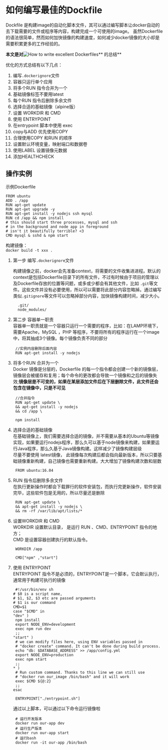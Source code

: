# 如何编写最佳的Dockfile

Dockfile 是构建image的自动化脚本文件，其可以通过编写脚本让docker自动的去下载需要的文件或程序等内容，构建完成一个可使用的image。 虽然Dockerfile 的语法很简单，然而如何加快镜像的构建速度，如何减少docker镜像的大小却是需要积累更多的工作经验的。

**本文是对**![How to write excellent Dockerfiles](https://rock-it.pl/how-to-write-excellent-dockerfiles/)** 的总结**

优化的方式总结有以下几点：

1. 编写`.dockerignore`文件  
2. 容器只运行单个应用  
3. 将多个RUN 指令合并为一个  
4. 基础镜像标签不要用latest 
5. 每个RUN 指令后删除多余文件  
6. 选择合适的基础镜像（alpine版）  
7. 设置 WORKDIR 和 CMD  
8. 使用 ENTRYPOINT  
9. 在entrypoint 脚本中使用 exec 
10. copy与ADD 优先使用COPY  
11. 合理使用COPY 和RUN 的顺序  
12. 设置默认环境变量，映射端口和数据卷  
13. 使用LABEL 设置镜像元数据  
14. 添加HEALTHCHECK  

## 操作实例

示例Dockerfile

``` docker
FROM ubuntu
ADD . /app
RUN apt-get update  
RUN apt-get upgrade -y  
RUN apt-get install -y nodejs ssh mysql  
RUN cd /app && npm install
# this should start three processes, mysql and ssh
# in the background and node app in foreground
# isn't it beautifully terrible? <3
CMD mysql & sshd & npm start
```

构建镜像：  
`docker build -t xxx .`

1. 第一步  编写`.dockerignore`文件

   构建镜像之前，docker会先准备context，将需要的文件收集进进程。默认的context是包括Dockerfile目录下的所有文件，不过有时候由于项目的管理以及Dockerfile存放的位置等问题，或多或少都会有其他文件，比如 `.git`等文件。这些文件并没有必要使用，所以可以需要将此部分内容忽略掉。通过编写类似`.gitignore`等文件可以忽略掉部分内容，加快镜像构建时间，减少大小。

   ```
     .git/
     node_modules/
   ```

2. 第二步  容器单一职责  
    容器单一职责就是一个容器只运行一个需要的程序，比如：在LAMP环境下，需要Apache，MySQL ，PHP 等程序，不要将所有的程序运行在一个image中，将其抽成3个镜像。每个镜像负责不同的部分

   ```
    //实例内容删除后面内容
    RUN apt-get install -y nodejs
   ```

3. 将多个RUN 合并为一个  
    Docker 镜像是分层的，Dockerfile 的每一个指令都会创建一个新的镜像层，镜像层会被缓存和复用；每个命令的更改都会导致一个镜像和之后的镜像失效;**镜像层是不可变的，如果在某层添加文件后在下层删除文件，此文件还会包含在镜像中，只是不可见**

   ```
    //合并指令
    RUN apt-get update \ 
    && apt-get install -y nodejs  
    && cd /app \

    npm install
   ```

4. 选择合适的基础镜像  
    在基础镜像上，我们需要选择合适的镜像，并不需要从基本的Ubuntu等镜像实现，如果要运行nodejs程序，那么久可以基于node镜像来构建，如果要运行Java程序，那么久基于Java镜像构建。这样减少了镜像构建层级  
    尽量不要使用 latest镜像， 此镜像每次构建后都会指向最新版本，所以只要基础镜像重新构建，自己镜像也需要重新构建。大大增加了镜像构建次数和层数

   ```
    FROM ubuntu:16.04
   ```

5. RUN 指令后删除多余文件  
    在执行更新操作时都会下载罪行的软件安装包，而执行完更新操作，软件安装完毕，这些软件包是无用的，所以尽量还是删除

   ```
    RUN apt-get update \
    && apt-get install -y nodejs \
    && rm -rf /var/lib/apt/lists/*
   ```

6. 设置WORKDIR 和 CMD  
    WORKDIR 设置默认目录， 是运行 RUN 、CMD、ENTRYPOINT 指令的地方；  
    CMD 是设置容器创建执行的默认指令。

   ```
    WORKDIR /app 

    CMD["npm" ,"start"]
   ```

7. 使用 ENTRYPOINT  
    ENTRYPOINT 指令不是必须的，ENTRYPOINT是一个脚本，它会默认执行，通常用于构建可执行的镜像

   ```
    #!/usr/bin/env sh
   # $0 is a script name, 
   # $1, $2, $3 etc are passed arguments
   # $1 is our command
   CMD=$1
   case "$CMD" in  
   "dev" )
    npm install
    export NODE_ENV=development
    exec npm run dev
    ;;
   "start" )
    # we can modify files here, using ENV variables passed in 
    # "docker create" command. It can't be done during build process.
    echo "db: $DATABASE_ADDRESS" >> /app/config.yml
    export NODE_ENV=production
    exec npm start
    ;;
   * )
    # Run custom command. Thanks to this line we can still use 
    # "docker run our_image /bin/bash" and it will work
    exec $CMD ${@:2}
    ;;
   esac
   ```

   ```
    ENTRYPOINT["./entrypoint.sh"]
   ```

   通过以上脚本，可以通过以下命令运行镜像啦

   ```
    # 运行开发版本
    docker run our-app dev 
    # 运行生产版本
    docker run our-app start 
    # 运行bash
    docker run -it our-app /bin/bash
   ```



